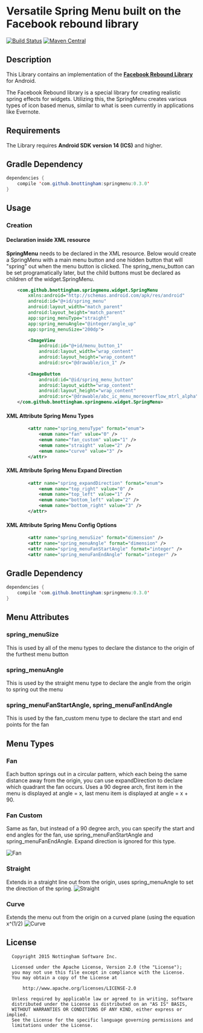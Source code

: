 # Versatile Spring Menu built on the Facebook rebound library

[![Build Status](https://travis-ci.org/bnottingham/springmenu.svg?branch=master)](https://travis-ci.org/bnottingham/springmenu) 
[![Maven Central](https://img.shields.io/maven-central/v/com.github.bnottingham/springmenu.svg)](http://search.maven.org/#search|gav|1|g%3A%22com.github.bnottingham%22%20AND%20a%3A%22springmenu%22)

## Description

This Library contains an implementation of the [**Facebook Rebound Library**](http://facebook.github.io/rebound/) for Android.

The Facebook Rebound library is a special library for creating realistic spring effects for widgets.  Utilizing this, the SpringMenu creates various types of icon based menus, similar to what is seen currently in applications like Evernote.

## Requirements

The Library requires **Android SDK version 14 (ICS)** and higher.

## Gradle Dependency

```java
dependencies {
    compile 'com.github.bnottingham:springmenu:0.3.0'
}
```

## Usage

### Creation

#### Declaration inside XML resource

**SpringMenu** needs to be declared in the XML resource.  Below would create a SpringMenu with a main menu button and one hidden button that will "spring" out when the menu button is clicked.  The spring_menu_button can be set programatically later, but the child buttons must be declared as children of the widget.SpringMenu.

```xml
    <com.github.bnottingham.springmenu.widget.SpringMenu
        xmlns:android="http://schemas.android.com/apk/res/android"
        android:id="@+id/spring_menu"
        android:layout_width="match_parent"
        android:layout_height="match_parent"
        app:spring_menuType="straight"
        app:spring_menuAngle="@integer/angle_up"
        app:spring_menuSize="200dp">

        <ImageView
            android:id="@+id/menu_button_1"
            android:layout_width="wrap_content"
            android:layout_height="wrap_content"
            android:src="@drawable/icn_1" />
            
        <ImageButton
            android:id="@id/spring_menu_button"
            android:layout_width="wrap_content"
            android:layout_height="wrap_content"
            android:src="@drawable/abc_ic_menu_moreoverflow_mtrl_alpha" />
    </com.github.bnottingham.springmenu.widget.SpringMenu>
```

#### XML Attribute Spring Menu Types

```xml
        <attr name="spring_menuType" format="enum">
            <enum name="fan" value="0" />
            <enum name="fan_custom" value="1" />
            <enum name="straight" value="2" />
            <enum name="curve" value="3" />
        </attr>
```

#### XML Attribute Spring Menu Expand Direction

```xml
        <attr name="spring_expandDirection" format="enum">
            <enum name="top_right" value="0" />
            <enum name="top_left" value="1" />
            <enum name="bottom_left" value="2" />
            <enum name="bottom_right" value="3" />
        </attr>
```

#### XML Attribute Spring Menu Config Options
```xml
        <attr name="spring_menuSize" format="dimension" />
        <attr name="spring_menuAngle" format="dimension" />
        <attr name="spring_menuFanStartAngle" format="integer" />
        <attr name="spring_menuFanEndAngle" format="integer" />
```

## Gradle Dependency

```java
dependencies {
    compile 'com.github.bnottingham:springmenu:0.3.0'
}
```

## Menu Attributes

### spring_menuSize
This is used by all of the menu types to declare the distance to the origin of the furthest menu button

### spring_menuAngle
This is used by the straight menu type to declare the angle from the origin to spring out the menu

### spring_menuFanStartAngle, spring_menuFanEndAngle
This is used by the fan_custom menu type to declare the start and end points for the fan

## Menu Types

### Fan
Each button springs out in a circular pattern, which each being the same distance away from the origin, you can use expandDirection to declare which quadrant the fan occurs.  Uses a 90 degree arch, first item in the menu is displayed at angle = x, last menu item is displayed at angle = x + 90.

### Fan Custom
Same as fan, but instead of a 90 degree arch, you can specify the start and end angles for the fan, use  spring_menuFanStartAngle and spring_menuFanEndAngle.  Expand direction is ignored for this type.

![Fan](https://github.com/bnottingham/springmenu/blob/master/screen_shot_2.png)

### Straight
Extends in a straight line out from the origin, uses spring_menuAngle to set the direction of the spring.
![Straight](https://github.com/bnottingham/springmenu/blob/master/screen_shot_1.png)

### Curve
Extends the menu out from the origin on a curved plane (using the equation x^(1/2)
![Curve](https://github.com/bnottingham/springmenu/blob/master/screen_shot_3.png)

## License

```
  Copyright 2015 Nottingham Software Inc.

  Licensed under the Apache License, Version 2.0 (the "License");
  you may not use this file except in compliance with the License.
  You may obtain a copy of the License at

      http://www.apache.org/licenses/LICENSE-2.0

  Unless required by applicable law or agreed to in writing, software
  distributed under the License is distributed on an "AS IS" BASIS,
  WITHOUT WARRANTIES OR CONDITIONS OF ANY KIND, either express or implied.
  See the License for the specific language governing permissions and
  limitations under the License.
```

